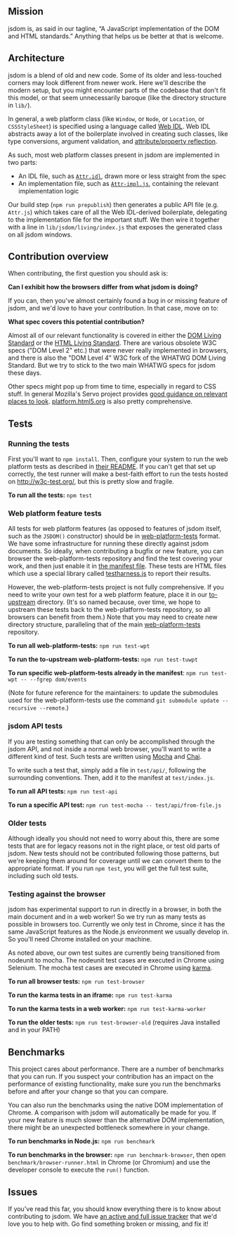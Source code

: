 ## Mission

jsdom is, as said in our tagline, “A JavaScript implementation of the DOM and HTML standards.” Anything that helps us be better at that is welcome.

## Architecture

jsdom is a blend of old and new code. Some of its older and less-touched corners may look different from newer work. Here we'll describe the modern setup, but you might encounter parts of the codebase that don't fit this model, or that seem unnecessarily baroque (like the directory structure in `lib/`).

In general, a web platform class (like `Window`, or `Node`, or `Location`, or `CSSStyleSheet`) is specified using a language called [Web IDL](https://heycam.github.io/webidl/). Web IDL abstracts away a lot of the boilerplate involved in creating such classes, like type conversions, argument validation, and [attribute/property reflection](https://html.spec.whatwg.org/multipage/infrastructure.html#reflect).

As such, most web platform classes present in jsdom are implemented in two parts:

- An IDL file, such as [`Attr.idl`](https://github.com/tmpvar/jsdom/blob/master/lib/jsdom/living/attributes/Attr.idl), drawn more or less straight from the spec
- An implementation file, such as [`Attr-impl.js`](https://github.com/tmpvar/jsdom/blob/master/lib/jsdom/living/attributes/Attr-impl.js), containing the relevant implementation logic

Our build step (`npm run prepublish`) then generates a public API file (e.g. `Attr.js`) which takes care of all the Web IDL-derived boilerplate, delegating to the implementation file for the important stuff. We then wire it together with a line in `lib/jsdom/living/index.js` that exposes the generated class on all jsdom windows.

## Contribution overview

When contributing, the first question you should ask is:

**Can I exhibit how the browsers differ from what jsdom is doing?**

If you can, then you've almost certainly found a bug in or missing feature of jsdom, and we'd love to have your contribution. In that case, move on to:

**What spec covers this potential contribution?**

Almost all of our relevant functionality is covered in either the [DOM Living Standard](https://dom.spec.whatwg.org/) or the [HTML Living Standard](https://html.spec.whatwg.org/multipage/). There are various obsolete W3C specs ("DOM Level 2" etc.) that were never really implemented in browsers, and there is also the "DOM Level 4" W3C fork of the WHATWG DOM Living Standard. But we try to stick to the two main WHATWG specs for jsdom these days.

Other specs might pop up from time to time, especially in regard to CSS stuff. In general Mozilla's Servo project provides [good guidance on relevant places to look](https://github.com/servo/servo/wiki/Relevant-spec-links). [platform.html5.org](https://platform.html5.org/) is also pretty comprehensive.

## Tests

### Running the tests

First you'll want to `npm install`. Then, configure your system to run the web platform tests as described in [their README](https://github.com/w3c/web-platform-tests/blob/master/README.md). If you can't get that set up correctly, the test runner will make a best-faith effort to run the tests hosted on http://w3c-test.org/, but this is pretty slow and fragile.

**To run all the tests:** `npm test`

### Web platform feature tests

All tests for web platform features (as opposed to features of jsdom itself, such as the `JSDOM()` constructor) should be in [web-platform-tests](https://github.com/w3c/web-platform-tests) format. We have some infrastructure for running these directly against jsdom documents. So ideally, when contributing a bugfix or new feature, you can browser the web-platform-tests repository and find the test covering your work, and then just enable it in [the manifest file](https://github.com/tmpvar/jsdom/blob/master/test/web-platform-tests/index.js). These tests are HTML files which use a special library called [testharness.js](http://testthewebforward.org/docs/testharness-library.html) to report their results.

However, the web-platform-tests project is not fully comprehensive. If you need to write your own test for a web platform feature, place it in our [to-upstream](https://github.com/tmpvar/jsdom/tree/master/test/web-platform-tests/to-upstream) directory. (It's so named because, over time, we hope to upstream these tests back to the web-platform-tests repository, so all browsers can benefit from them.) Note that you may need to create new directory structure, paralleling that of the main [web-platform-tests](https://github.com/w3c/web-platform-tests) repository.

**To run all web-platform-tests:** `npm run test-wpt`

**To run the to-upstream web-platform-tests:** `npm run test-tuwpt`

**To run specific web-platform-tests already in the manifest**: `npm run test-wpt -- --fgrep dom/events`

(Note for future reference for the maintainers: to update the submodules used for the web-platform-tests use the command `git submodule update --recursive --remote`.)

### jsdom API tests

If you are testing something that can only be accomplished through the jsdom API, and not inside a normal web browser, you'll want to write a different kind of test. Such tests are written using [Mocha](https://mochajs.org/) and [Chai](http://chaijs.com/).

To write such a test that, simply add a file in `test/api/`, following the surrounding conventions. Then, add it to the manifest at `test/index.js`.

**To run all API tests:** `npm run test-api`

**To run a specific API test:** `npm run test-mocha -- test/api/from-file.js`

### Older tests

Although ideally you should not need to worry about this, there are some tests that are for legacy reasons not in the right place, or test old parts of jsdom. New tests should not be contributed following those patterns, but we're keeping them around for coverage until we can convert them to the appropriate format. If you run `npm test`, you will get the full test suite, including such old tests.

### Testing against the browser

jsdom has experimental support to run in directly in a browser, in both the main document and in a web worker! So we try run as many tests as possible in browsers too. Currently we only test in Chrome, since it has the same JavaScript features as the Node.js environment we usually develop in. So you'll need Chrome installed on your machine.

As noted above, our own test suites are currently being transitioned from nodeunit to mocha. The nodeunit test cases are executed in Chrome using Selenium. The mocha test cases are executed in Chrome using [karma](https://karma-runner.github.io/).

**To run all browser tests:** `npm run test-browser`

**To run the karma tests in an iframe:** `npm run test-karma`

**To run the karma tests in a web worker:** `npm run test-karma-worker`

**To run the older tests:** `npm run test-browser-old` (requires Java installed and in your PATH)

## Benchmarks

This project cares about performance. There are a number of benchmarks that you can run. If you suspect your contribution has an impact on the performance of existing functionality, make sure you run the benchmarks before and after your change so that you can compare.

You can also run the benchmarks using the native DOM implementation of Chrome. A comparison with jsdom will automatically be made for you. If your new feature is much slower than the alternative DOM implementation, there might be an unexpected bottleneck somewhere in your change.

**To run benchmarks in Node.js:** `npm run benchmark`

**To run benchmarks in the browser:** `npm run benchmark-browser`, then open `benchmark/browser-runner.html` in Chrome (or Chromium) and use the developer console to execute the `run()` function.

## Issues

If you've read this far, you should know everything there is to know about contributing to jsdom. We have [an active and full issue tracker](https://github.com/tmpvar/jsdom/issues) that we'd love you to help with. Go find something broken or missing, and fix it!
